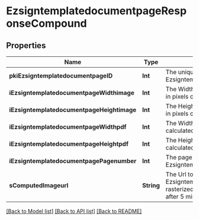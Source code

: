 # EzsigntemplatedocumentpageResponseCompound

## Properties
Name | Type | Description | Notes
------------ | ------------- | ------------- | -------------
**pkiEzsigntemplatedocumentpageID** | **Int** | The unique ID of the Ezsigntemplatedocumentpage | 
**iEzsigntemplatedocumentpageWidthimage** | **Int** | The Width of the page&#39;s image in pixels calculated at 100 DPI | 
**iEzsigntemplatedocumentpageHeightimage** | **Int** | The Height of the page&#39;s image in pixels calculated at 100 DPI | 
**iEzsigntemplatedocumentpageWidthpdf** | **Int** | The Width of the page in points calculated at 72 DPI | 
**iEzsigntemplatedocumentpageHeightpdf** | **Int** | The Height of the page in points calculated at 72 DPI | 
**iEzsigntemplatedocumentpagePagenumber** | **Int** | The page number in the Ezsigntemplatedocument | 
**sComputedImageurl** | **String** | The Url to the Ezsigntemplatedocumentpage&#39;s rasterized image.  Url will expire after 5 minutes. | 

[[Back to Model list]](../README.md#documentation-for-models) [[Back to API list]](../README.md#documentation-for-api-endpoints) [[Back to README]](../README.md)


